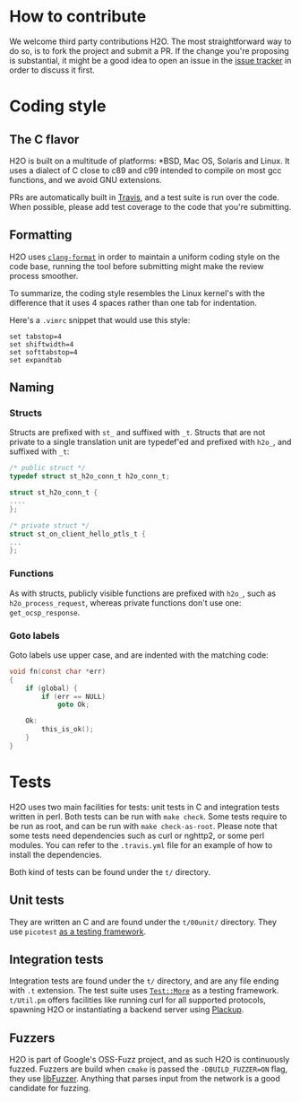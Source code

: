 # How to contribute

We welcome third party contributions H2O. The most straightforward way to
do so, is to fork the project and submit a PR. If the change you're
proposing is substantial, it might be a good idea to open an issue in
the [issue tracker](https://github.com/h2o/h2o/issues) in order to
discuss it first.

# Coding style

## The C flavor

H2O is built on a multitude of platforms: \*BSD, Mac OS, Solaris and
Linux. It uses a dialect of C close to c89 and c99 intended to compile
on most gcc functions, and we avoid GNU extensions.

PRs are automatically built in [Travis](https://travis-ci.com/h2o/h2o),
and a test suite is run over the code. When possible, please add test
coverage to the code that you're submitting.

## Formatting

H2O uses [`clang-format`](https://clang.llvm.org/docs/ClangFormat.html)
in order to maintain a uniform coding style on the code base, running
the tool before submitting might make the review process smoother.

To summarize, the coding style resembles the Linux kernel's with the
difference that it uses 4 spaces rather than one tab for indentation.

Here's a `.vimrc` snippet that would use this style:

```vim
set tabstop=4
set shiftwidth=4
set softtabstop=4
set expandtab
```

## Naming


### Structs

Structs are prefixed with `st_` and suffixed with `_t`. Structs that are
not private to a single translation unit are typedef'ed and prefixed with
`h2o_`, and suffixed with `_t`:

```c
/* public struct */
typedef struct st_h2o_conn_t h2o_conn_t;

struct st_h2o_conn_t {
....
};

/* private struct */
struct st_on_client_hello_ptls_t {
...
};
```

### Functions

As with structs, publicly visible functions are prefixed with `h2o_`,
such as `h2o_process_request`, whereas private functions don't use one:
`get_ocsp_response`.

### Goto labels

Goto labels use upper case, and are indented with the matching code:

```c
void fn(const char *err)
{
    if (global) {
        if (err == NULL)
            goto Ok;

    Ok:
        this_is_ok();
    }
}
```

# Tests

H2O uses two main facilities for tests: unit tests in C and
integration tests written in perl. Both tests can be run with `make
check`. Some tests require to be run as root, and can be run with `make
check-as-root`. Please note that some tests need dependencies such as
curl or nghttp2, or some perl modules. You can refer to the `.travis.yml`
file for an example of how to install the dependencies.

Both kind of tests can be found under the `t/` directory.

## Unit tests

They are written an C and are found under the `t/00unit/` directory. They
use `picotest` [as a testing framework](https://github.com/h2o/picotest).

## Integration tests

Integration tests are found under the `t/` directory, and
are any file ending with `.t` extension. The test suite uses
[`Test::More`](https://perldoc.perl.org/Test/More.html) as a testing
framework. `t/Util.pm` offers facilities like running curl for all
supported protocols, spawning H2O or instantiating a backend server using
[Plackup](https://search.cpan.org/perldoc?plackup).

## Fuzzers

H2O is part of Google's OSS-Fuzz project, and as such H2O is continuously
fuzzed. Fuzzers are build when `cmake` is passed the `-DBUILD_FUZZER=ON`
flag, they use [libFuzzer](http://llvm.org/docs/LibFuzzer.html). Anything
that parses input from the network is a good candidate for fuzzing.

